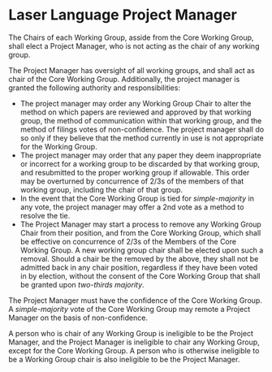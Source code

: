 # Laser Language Project Manager

The Chairs of each Working Group, asside from the Core Working Group, shall elect a Project Manager,
 who is not acting as the chair of any working group. 

The Project Manager has oversight of all working groups, and shall act as chair of the Core Working Group.
Additionally, the project manager is granted the following authority and responsibilities:
* The project manager may order any Working Group Chair to alter the method on which papers are reviewed and approved by that working group, the method of communication within that working group, and the method of filings votes of non-confidence. The project manager shall do so only if they believe that the method currently in use is not appropriate for the Working Group. 
* The project manager may order that any paper they deem inappropriate or incorrect for a working group to be discarded by that working group, and resubmitted to the proper working group if allowable. This order may be overturned by concurrence of 2/3s of the members of that working group, including the chair of that group. 
* In the event that the Core Working Group is tied for *simple-majority* in any vote, the project manager may offer a 2nd vote as a method to resolve the tie. 
* The Project Manager may start a process to remove any Working Group Chair from their position, and from the Core Working Group, which shall be effective on concurrence of 2/3s of the Members of the Core Working Group. A new working group chair shall be elected upon such a removal.
Should a chair be the removed by the above, they shall not be admitted back in any chair position, regardless if they have been voted in by election, without the consent of the Core Working Group that shall be granted upon *two-thirds majority*. 


The Project Manager must have the confidence of the Core Working Group. A *simple-majority* vote of the Core Working Group may remote a Project Manager on the basis of non-confidence. 

A person who is chair of any Working Group is ineligible to be the Project Manager, and the Project Manager is ineligible to chair any Working Group, except for the Core Working Group. A person who is otherwise ineligible to be a Working Group chair is also ineligible to be the Project Manager.

